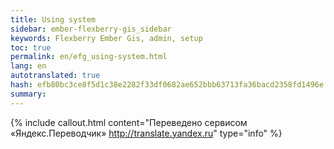 ```yaml
--- 
title: Using system 
sidebar: ember-flexberry-gis_sidebar 
keywords: Flexberry Ember Gis, admin, setup 
toc: true 
permalink: en/efg_using-system.html 
lang: en 
autotranslated: true 
hash: efb80bc3ce8f5d1c38e2282f33df0682ae652bbb63713fa36bacd2358fd1496e 
summary: 
--- 
```




{% include callout.html content="Переведено сервисом «Яндекс.Переводчик» <http://translate.yandex.ru>" type="info" %}